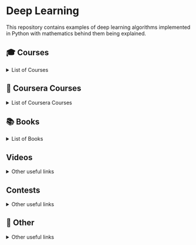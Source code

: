 # Deep Learning

This repository contains examples of deep learning algorithms implemented in Python with mathematics behind them being explained.


## 🎓 Courses 
<details>
 <summary> List of Courses </summary> 
<ul style="list-style-type:circle;">
  <li><a href="https://www.youtube.com/playlist?list=PL3FW7Lu3i5JvHM8ljYj-zLfQRF3EO8sYv"> CS 231N: Convolutional Neural Networks for Visual Recognition </a>, Stanford </li>
  <li><a href="https://www.youtube.com/playlist?list=PLoROMvodv4rOhcuXMZkNm7j3fVwBBY42z"> CS 224N: Natural Language Processing with Deep Learning </a>, Stanford </li>
  <li><a href="https://techdevguide.withgoogle.com/paths/machine-learning/featured/ml-crash-course#"> Machine Learning Crash Course </a> </li>
  <li><a href="https://course.fast.ai"> fast.ai: Practical Deep Learning for Coders </a> </li>
  <li><a href="http://rail.eecs.berkeley.edu/deeprlcourse/"> CS 285: Deep Reinforcement Learning </a>, UC Berkeley </li>
  <li><a href="Differentiable Inference and Generative Models"> CS 285: Deep Reinforcement Learning </a> </li>
  <li><a href=""> </a> </li>
</ul>
</details>


## 🔹 Coursera Courses

<details>
 <summary> List of Coursera Courses </summary> 
<ul style="list-style-type:circle;">
  <li> <a href="https://www.coursera.org/specializations/deep-learning"> Spesialization: Deep Learning Specialization, Andrew Ng </a> </li>
  <li><a href=""> </a> </li>
  <li><a href=""> </a> </li>
  <li><a href=""> </a> </li>
</ul>
</details>


## 📚 Books
<details>
 <summary> List of Books </summary> 
<ul style="list-style-type:circle;">
  <li><a href="https://www.litmir.me/bd/?b=643725&p=1">Глубокое обучение. Погружение в мир нейронных сетей, Сергей Николенко </a> </li>
  <li><a href="http://www.deeplearningbook.org/front_matter.pdf"> Deep Learning, Goodfellow </a> </li>
  <li><a href="https://d2l.ai/index.html"> Dive into Deep Learning</a> </li>
  <li><a href=""> </a> </li>
  <li><a href=""> </a> </li>
</ul>
</details>


## Videos
<details>
 <summary> Other useful links </summary> 
<ul style="list-style-type:circle;">
  <li><a href="https://www.youtube.com/channel/UCdeSxuESqLOxuuwXNnqqbrA"> Семинары по машинному обучению JetBrains Research</a> </li>
  <li><a href="https://www.youtube.com/channel/UCeq6ZIlvC9SVsfhfKnSvM9w"> ML Trainings</a> </li>
  <li><a href=""> </a> </li>
</ul>
</details>


## Contests
<details>
 <summary> Other useful links </summary> 
<ul style="list-style-type:circle;">
  <li><a href="https://www.kaggle.com"> Kaggle </a> </li>
  <li><a href="https://boosters.pro"> Boosters </a> </li>
  <li><a href="https://mlcontests.com"> Machine Learning Contests </a> </li>
  <li><a href=""> </a> </li>
  <li><a href=""> </a> </li>
</ul>
</details>

## 📌 Other
<details>
 <summary> Other useful links </summary> 
<ul style="list-style-type:circle;">
  <li><a href="https://ods.ai"> Open Data Science</a> </li>
  <li><a href="https://dyakonov.org"> Блог Александра Дьяконова</a> </li>
  <li><a href=""> </a> </li>
</ul>
</details>
